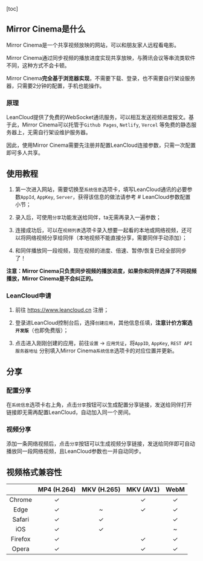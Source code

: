 [toc]

## Mirror Cinema是什么

Mirror Cinema是一个共享视频放映的网站，可以和朋友家人远程看电影。

Mirror Cinema通过同步视频的播放进度实现共享放映，与腾讯会议等串流类软件不同，这种方式不会卡顿。

Mirror Cinema**完全基于浏览器实现**，不需要下载、登录，也不需要自行架设服务器，只需要2分钟的配置，手机也能操作。

### 原理

LeanCloud提供了免费的WebSocket通讯服务，可以相互发送视频进度报文。基于此，Mirror Cinema可以托管于`Github Pages`, `Netlify`, `Vercel` 等免费的静态服务器上，无需自行架设维护服务器。

因此，使用Mirror Cinema需要先注册并配置LeanCloud连接参数，只需一次配置即可多人共享。

## 使用教程

1. 第一次进入网站，需要切换至`系统信息`选项卡，填写LeanCloud通讯的必要参数`AppId`, `AppKey`, `Server`，获得该信息的做法请参考 # LeanCloud参数配置 小节；

2. 录入后，可使用`分享`功能发送给同伴，ta无需再录入一遍参数；
3. 连接成功后，可以在`视频列表`选项卡录入想要一起看的本地或网络视频，还可以将网络视频分享给同伴（本地视频不能直接分享，需要同伴手动添加）；
4. 和同伴播放同一段视频，现在视频的进度、倍速、暂停/恢复已经全部同步了！

**注意：Mirror Cinema只负责同步视频的播放进度，如果你和同伴选择了不同视频播放，Mirror Cinema是不会纠正的。**

### LeanCloud申请

1. 前往 https://www.leancloud.cn 注册；

2. 登录进LeanCloud控制台后，选择`创建应用`，其他信息任填，**注意计价方案选`开发版`**（也即免费版）；
3. 点击进入刚刚创建的应用，前往`设置` -> `应用凭证`，将`AppID`, `AppKey`, `REST API 服务器地址` 分别填入Mirror Cinema`系统信息`选项卡的对应位置并更新。

## 分享

### 配置分享

在`系统信息`选项卡右上角，点击`分享`按钮可以生成配置分享链接，发送给同伴打开链接即无需再配置LeanCloud，自动加入同一个房间。

### 视频分享

添加一条网络视频后，点击`分享`按钮可以生成视频分享链接，发送给同伴即可自动播放同一段网络视频，且LeanCloud参数也一并自动同步。

## 视频格式兼容性

|         | MP4 (H.264) | MKV (H.265) | MKV (AV1) | WebM |
|:-------:|:-----------:|:-----------:|:---------:|:----:|
| Chrome  |      ✓      |             |     ✓     |  ✓   |
|  Edge   |      ✓      |      ~      |     ✓     |  ✓   |
| Safari  |      ✓      |      ✓      |           |  ✓   |
|   iOS   |      ✓      |      ✓      |           |  ~   |
| Firefox |      ✓      |             |     ✓     |  ✓   |
|  Opera  |      ✓      |             |     ✓     |  ✓   |
